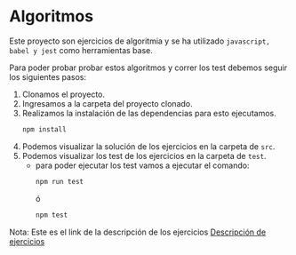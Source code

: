 #  Algoritmos

Este proyecto son ejercicios de algoritmia y se ha utilizado `javascript, babel y jest` como herramientas base. 

Para poder probar probar estos algoritmos y correr los test debemos seguir los siguientes pasos:



1. Clonamos el proyecto.
2. Ingresamos a la carpeta del proyecto clonado.
3. Realizamos la instalación de las dependencias para esto ejecutamos.
    ```sh
    npm install
    ```
4. Podemos visualizar la solución de los ejercicios en la carpeta de `src`.
5. Podemos visualizar los test de los ejercicios en la carpeta de `test`.
    - para poder ejecutar los test vamos a ejecutar el comando:
      ```sh
      npm run test 
      ```
      ó
      ```sh
      npm test
      ```

Nota:   Este es el link de la descripción de los ejercicios [Descripción de ejercicios](https://feline-raclette-177.notion.site/Problemas-y-algoritmos_-2d3757e5469f4f7db92806c77d036d05)